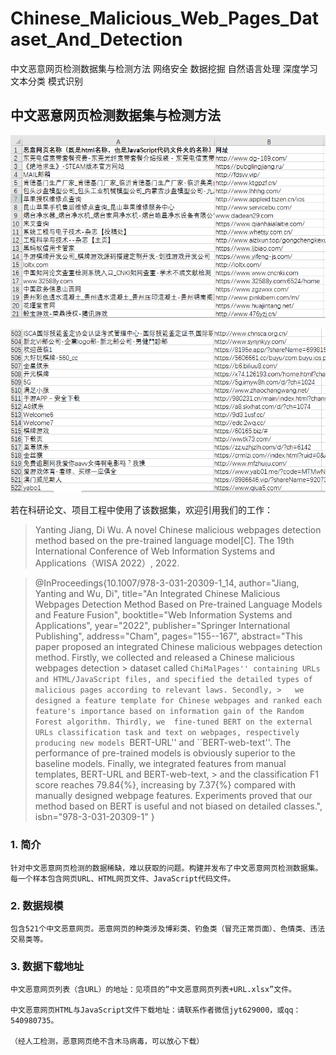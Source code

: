 # Chinese_Malicious_Web_Pages_Dataset_And_Detection
中文恶意网页检测数据集与检测方法 网络安全 数据挖掘 自然语言处理 深度学习 文本分类 模式识别

## 中文恶意网页检测数据集与检测方法

![中文恶意网页检测数据集列表1](https://github.com/JiangYanting/Chinese_Malicious_Web_Pages_Dataset_And_Detection/blob/main/%E4%B8%AD%E6%96%87%E6%81%B6%E6%84%8F%E7%BD%91%E9%A1%B5%E6%95%B0%E6%8D%AE%E5%88%97%E8%A1%A801.png)

![中文恶意网页检测数据集列表2](https://github.com/JiangYanting/Chinese_Malicious_Web_Pages_Dataset_And_Detection/blob/main/%E4%B8%AD%E6%96%87%E6%81%B6%E6%84%8F%E7%BD%91%E9%A1%B5%E6%95%B0%E6%8D%AE%E5%88%97%E8%A1%A802.png)

若在科研论文、项目工程中使用了该数据集，欢迎引用我们的工作：
> Yanting Jiang, Di Wu. A novel Chinese malicious webpages detection method based on the pre-trained language model[C]. The 19th International Conference of Web Information Systems and Applications（WISA 2022）, 2022.
   
>   @InProceedings{10.1007/978-3-031-20309-1_14,
>   author="Jiang, Yanting and Wu, Di",
>   title="An Integrated Chinese Malicious Webpages Detection Method Based on Pre-trained Language Models and Feature Fusion",
>   booktitle="Web Information Systems and Applications",
>   year="2022",
>   publisher="Springer International Publishing",
>   address="Cham",
>   pages="155--167",
>   abstract="This paper proposed an integrated Chinese malicious webpages detection method. Firstly, we collected and released a Chinese malicious webpages detection >   dataset called ``ChiMalPages'' containing URLs and HTML/JavaScript files, and specified the detailed types of malicious pages according to relevant laws. Secondly, >   we designed a feature template for Chinese webpages and ranked each feature's importance based on information gain of the Random Forest algorithm. Thirdly, we 
>   fine-tuned BERT on the external URLs classification task and text on webpages, respectively producing new models ``BERT-URL'' and ``BERT-web-text''. The    
>   performance of pre-trained models is obviously superior to the baseline models. Finally, we integrated features from manual templates, BERT-URL and BERT-web-text, >   and the classification F1 score reaches 79.84{\%}, increasing by 7.37{\%} compared with manually designed webpage features. Experiments proved that our method 
>   based on BERT is useful and not biased on detailed classes.",
>   isbn="978-3-031-20309-1"
>   }

### 1. 简介
    
    针对中文恶意网页检测的数据稀缺，难以获取的问题。构建并发布了中文恶意网页检测数据集。
    每一个样本包含网页URL、HTML网页文件、JavaScript代码文件。

### 2. 数据规模
    
    包含521个中文恶意网页。恶意网页的种类涉及博彩类、钓鱼类（冒充正常页面）、色情类、违法交易类等。

### 3. 数据下载地址
    中文恶意网页列表（含URL）的地址：见项目的“中文恶意网页列表+URL.xlsx”文件。
    
    中文恶意网页HTML与JavaScript文件下载地址：请联系作者微信jyt629000，或qq：540980735。

    （经人工检测，恶意网页绝不含木马病毒，可以放心下载）

